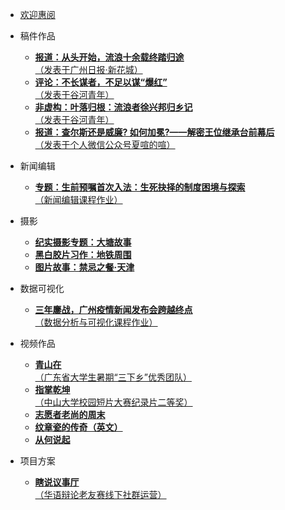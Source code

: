 * [欢迎惠阅](/)


* 稿件作品

    * [**报道：从头开始，流浪十余载终踏归途**<br>（发表于广州日报·新花城）](writings/从头开始，流浪十余载终踏归途)
    * [**评论：不长谋者，不足以谋“爆红”**<br>（发表于谷河青年）](writings/不长谋者，不足以谋“爆红”)
    * [**非虚构：叶落归根：流浪者徐兴邦归乡记**<br>（发表于谷河青年）](writings/叶落归根：流浪者徐兴邦归乡记)
    * [**报道：查尔斯还是威廉? 如何加冕?——解密王位继承台前幕后**<br>（发表于个人微信公众号夏喧的喧）](writings/查尔斯还是威廉)

* 新闻编辑

    * [**专题：生前预嘱首次入法：生死抉择的制度困境与探索**<br>（新闻编辑课程作业）](editorials/生前预嘱)

* 摄影

  * [**纪实摄影专题：大塘故事**](photography/大塘故事)
  * [**黑白胶片习作：地铁周围**](photography/地铁周围)
  * [**图片故事：禁忌之餐·天津**](photography/禁忌之餐·天津)


* 数据可视化

    * [**三年鏖战，广州疫情新闻发布会跨越终点**<br>（数据分析与可视化课程作业）](dataviz/鏖战)

* 视频作品
 
    * [**青山在**<br>（广东省大学生暑期“三下乡”优秀团队）](videos/青山在)
    * [**指掌乾坤**<br>（中山大学校园短片大赛纪录片二等奖）](videos/指掌乾坤)
    * [**志愿者老尚的周末**](videos/志愿者老尚的周末)
    * [**纹章瓷的传奇（英文）**](videos/纹章瓷)
    * [**从何说起**](videos/从何说起)

* 项目方案

  * [**瞎说议事厅**<br>（华语辩论老友赛线下社群运营）](projects/瞎说议事厅)